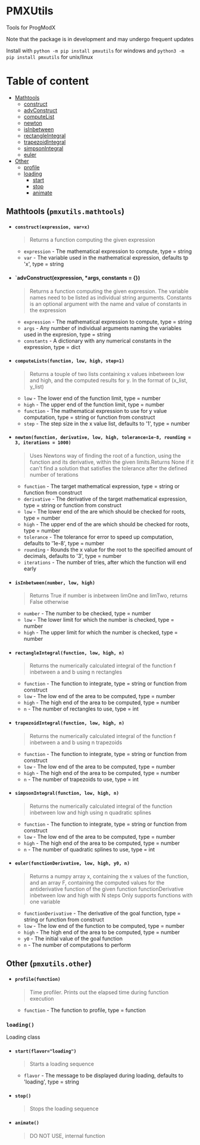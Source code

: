 # PMXUtils

Tools for ProgModX

Note that the package is in development and may undergo frequent updates

Install with `python -m pip install pmxutils` for windows and `python3 -m pip install pmxutils` for unix/linux

# Table of content
* [Mathtools](https://github.com/Areskiko/pmxutils/blob/master/README.md#mathtools-pmxutilsmathtools)
  * [construct](https://github.com/Areskiko/pmxutils/blob/master/README.md#constructexpression-varx)
  * [advConstruct](https://github.com/Areskiko/pmxutils#advconstructexpression-args-constants--)
  * [computeList](https://github.com/Areskiko/pmxutils/blob/master/README.md#computelistsfunction-low-high-step1)
  * [newton](https://github.com/Areskiko/pmxutils/blob/master/README.md#newtonfunction-derivative-low-high-tolerance1e-8-rounding--3-iterations--1000)
  * [isInbetween](https://github.com/Areskiko/pmxutils/blob/master/README.md#isinbetweennumber-low-high)
  * [rectangleIntegral](https://github.com/Areskiko/pmxutils/blob/master/README.md#rectangleintegralfunction-low-high-n)
  * [trapezoidIntegral](https://github.com/Areskiko/pmxutils/blob/master/README.md#trapezoidintegralfunction-low-high-n)
  * [simpsonIntegral](https://github.com/Areskiko/pmxutils/blob/master/README.md#simpsonintegralfunction-low-high-n)
  * [euler]()
* [Other](https://github.com/Areskiko/pmxutils/blob/master/README.md#other-pmxutilsother)
  * [profile](https://github.com/Areskiko/pmxutils/blob/master/README.md#profilefunction)
  * [loading](https://github.com/Areskiko/pmxutils/blob/master/README.md#loading)
    * [start](https://github.com/Areskiko/pmxutils/blob/master/README.md#startflavorloading)
    * [stop](https://github.com/Areskiko/pmxutils/blob/master/README.md#stop)
    * [animate](https://github.com/Areskiko/pmxutils/blob/master/README.md#animate)

## Mathtools (`pmxutils.mathtools`)

* #### `construct(expression, var=x)`
    >Returns a function computing the given expression
    
    * `expression` - The mathematical expression to compute, type = string
    * `var` - The variable used in the mathematical expression, defaults tp 'x', type = string

* #### `advConstruct(expression, *args, constants = {})
    >Returns a function computing the given expression. The variable names need to be listed as individual string arguments.
    Constants is an optional argument with the name and value of constants in the expression

    * `expression` - The mathematical expression to compute, type = string
    * `args` - Any number of individual arguments naming the variables used in the expresion, type = string
    * `constants` - A dictionary with any numerical constants in the expression, type = dict

* #### `computeLists(function, low, high, step=1)`
    >Returns a touple of two lists containing x values inbetween low and high, and the computed results for y. In the format of (x_list, y_list)
    
    * `low` - The lower end of the function limit, type = number
    * `high` - The upper end of the function limit, type = number
    * `function` - The mathematical expression to use for y value computation, type = string or function from construct
    * `step` - The step size in the x value list, defaults to '1', type = number

* #### `newton(function, derivative, low, high, tolerance=1e-8, rounding = 3, iterations = 1000)`
    >Uses Newtons way of finding the root of a function, using the function and its derivative, within the given limits.Returns None if it can't find a solution that satisfies the tolerance after the defined number of terations
    
    * `function` - The target mathematical expression, type = string or function from construct
    * `derivative` - The derivative of the target mathematical expression, type = string or function from construct
    * `low` - The lower end of the are which should be checked for roots, type = number
    * `high` - The upper end of the are which should be checked for roots, type = number
    * `tolerance` - The tolerance for error to speed up computation, defaults to '1e-8', type = number
    * `rounding` - Rounds the x value for the root to the specified amount of decimals, defaults to '3', type = number
    * `iterations` - The number of tries, after which the function will end early

* #### `isInbetween(number, low, high)`
    >Returns True if number is inbetween limOne and limTwo, returns False otherwise
    
    * `number` - The number to be checked, type = number
    * `low` - The lower limit for which the number is checked, type = number
    * `high` - The upper limit for which the number is checked, type = number

* #### `rectangleIntegral(function, low, high, n)`
    >Returns the numerically calculated integral of the function f inbetween a and b using n rectangles

    * `function` - The function to integrate, type = string or function from construct
    * `low` - The low end of the area to be computed, type = number
    * `high` - The high end of the area to be computed, type = number
    * `n` - The number of rectangles to use, type = int

* #### `trapezoidIntegral(function, low, high, n)`
    >Returns the numerically calculated integral of the function f inbetween a and b using n trapezoids

    * `function` - The function to integrate, type = string or function from construct
    * `low` - The low end of the area to be computed, type = number
    * `high` - The high end of the area to be computed, type = number
    * `n` - The number of trapezoids to use, type = int

* #### `simpsonIntegral(function, low, high, n)`
    >Returns the numerically calculated integral of the function inbetween low and high using n quadratic splines

    * `function` - The function to integrate, type = string or function from construct
    * `low` - The low end of the area to be computed, type = number
    * `high` - The high end of the area to be computed, type = number
    * `n` - The number of quadratic splines to use, type = int

* #### `euler(functionDerivative, low, high, y0, n)`
    >Returns a numpy array x, containing the x values of the function, and an array F, containing the computed values for the antiderivative function of the given function functionDerivative inbetween low and high with N steps
    Only supports functions with one variable

    * `functionDerivative` - The derivative of the goal function, type = string or function from construct
    * `low` - The low end of the function to be computed, type = number
    * `high` - The high end of the area to be computed, type = number
    * `y0` - The initial value of the goal function
    * `n` - The number of computations to perform


## Other (`pmxutils.other`)

* #### `profile(function)`
    >Time profiler. Prints out the elapsed time during function execution

    * `function` - The function to profile, type = function

### `loading()`
Loading class
    
* #### `start(flavor="loading")`
    >Starts a loading sequence
        
    * `flavor` - The message to be displayed during loading, defaults to 'loading', type = string
* #### `stop()`
    >Stops the loading sequence
        
* #### `animate()`
    >DO NOT USE, internal function
